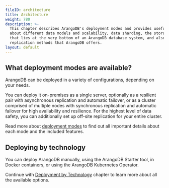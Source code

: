 ```yaml
---
fileID: architecture
title: Architecture
weight: 780
description: >-
  This chapter describes ArangoDB's deployment modes and provides useful information
  about different data models and scalability, data sharding, the storage engine
  that lies at the very bottom of an ArangoDB database system, and also about the
  replication methods that ArangoDB offers.
layout: default
---
```

## What deployment modes are available?

ArangoDB can be deployed in a variety of configurations, depending on your needs.

You can deploy it on-premises as a single server, optionally as a resilient pair
with asynchronous replication and automatic failover, or as a
cluster comprised of multiple nodes with synchronous replication and automatic
failover for high availability and resilience. For the highest level of data
safety, you can additionally set up off-site replication for your entire cluster.

Read more about [deployment modes](deployment-modes/) to find out all
important details about each mode and the included features.

## Deploying by technology

You can deploy ArangoDB manually, using the ArangoDB Starter tool, in Docker
containers, or using the ArangoDB Kubernetes Operator.

Continue with [Deployment by Technology](../deployment/by-technology/)
chapter to learn more about all the available options.